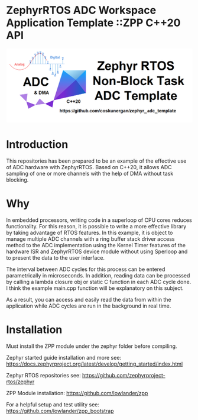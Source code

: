 # ZephyrRTOS ADC Workspace Application Template ::ZPP C++20 API

![alt text](doc/img_logo.png)

# Introduction

This repositories has been prepared to be an example of the effective use of ADC hardware with ZephyrRTOS. Based on C++20, it allows ADC sampling of one or more channels with the help of DMA without task blocking.

# Why

In embedded processors, writing code in a superloop of CPU cores reduces functionality. For this reason, it is possible to write a more effective library by taking advantage of RTOS features. In this example, it is object to manage multiple ADC channels with a ring buffer stack driver access method to the ADC implementation using the Kernel Timer features of the hardware ISR and ZephyrRTOS device module without using Sperloop and to present the data to the user interface.

The interval between ADC cycles for this process can be entered parametrically in microseconds. In addition, reading data can be processed by calling a lambda closure obj or static C function in each ADC cycle done. I think the example main.cpp function will be explanatory on this subject.

As a result, you can access and easily read the data from within the application while ADC cycles are run in the background in real time.

# Installation

Must install the ZPP module under the zephyr folder before compiling.

Zephyr started guide installation and more see:
https://docs.zephyrproject.org/latest/develop/getting_started/index.html

Zephyr RTOS repositories see:
https://github.com/zephyrproject-rtos/zephyr

ZPP Module installation:
https://github.com/lowlander/zpp

For a helpful setup and test utility see:
https://github.com/lowlander/zpp_bootstrap




